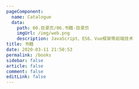```yaml
---
pageComponent:
  name: Catalogue
  data:
    path: 00.目录页/06.书籍-目录页
    imgUrl: /img/web.png
    description: JavaScript、ES6、Vue框架等前端技术
title: 书籍
date: 2020-03-11 21:50:53
permalink: /books
sidebar: false
article: false
comment: false
editLink: false
---
```

